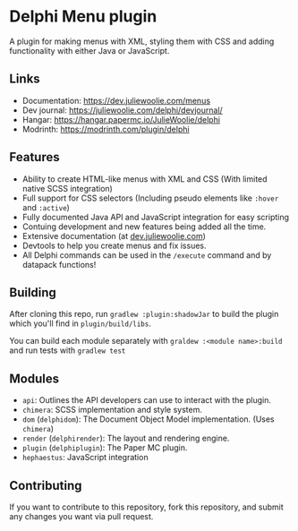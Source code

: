 # Delphi Menu plugin
A plugin for making menus with XML, styling them with CSS and adding functionality with either Java or JavaScript.

## Links
- Documentation: https://dev.juliewoolie.com/menus
- Dev journal: https://juliewoolie.com/delphi/devjournal/
- Hangar: https://hangar.papermc.io/JulieWoolie/delphi
- Modrinth: https://modrinth.com/plugin/delphi

## Features
* Ability to create HTML-like menus with XML and CSS (With limited native SCSS integration)
* Full support for CSS selectors (Including pseudo elements like `:hover` and `:active`)
* Fully documented Java API and JavaScript integration for easy scripting
* Contuing development and new features being added all the time.
* Extensive documentation (at [dev.juliewoolie.com](https://dev.juliewoolie.com/menus))
* Devtools to help you create menus and fix issues.
* All Delphi commands can be used in the `/execute` command and by datapack functions!

## Building
After cloning this repo, run `gradlew :plugin:shadowJar` to build the plugin which you'll find 
in `plugin/build/libs`.

You can build each module separately with `graldew :<module name>:build` and run tests with `gradlew test`

## Modules
- `api`: Outlines the API developers can use to interact with the plugin.
- `chimera`: SCSS implementation and style system.
- `dom` (`delphidom`): The Document Object Model implementation. (Uses `chimera`)
- `render` (`delphirender`): The layout and rendering engine.
- `plugin` (`delphiplugin`): The Paper MC plugin.
- `hephaestus`: JavaScript integration

## Contributing
If you want to contribute to this repository, fork this repository, and submit any 
changes you want via pull request.
